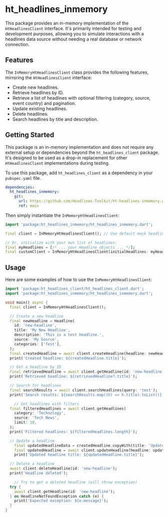 # ht_headlines_inmemory

This package provides an in-memory implementation of the `HtHeadlinesClient` interface. It's primarily intended for testing and development purposes, allowing you to simulate interactions with a headlines data source without needing a real database or network connection.

## Features

The `InMemoryHtHeadlinesClient` class provides the following features, mirroring the `HtHeadlinesClient` interface:

*   Create new headlines.
*   Retrieve headlines by ID.
*   Retrieve a list of headlines with optional filtering (category, source, event country) and pagination.
*   Update existing headlines.
*   Delete headlines.
*   Search headlines by title and description.

## Getting Started

This package is an in-memory implementation and does not require any external setup or dependencies beyond the `ht_headlines_client` package.  It's designed to be used as a drop-in replacement for other `HtHeadlinesClient` implementations during testing.

To use this package, add `ht_headlines_client` as a dependency in your `pubspec.yaml` file.

```yaml
dependencies:
  ht_headlines_inmemory:
    git:
      url: https://github.com/Headlines-Toolkit/ht-headlines-inmemory.git
      ref: main
```

Then simply instantiate the `InMemoryHtHeadlinesClient`:

```dart
import 'package:ht_headlines_inmemory/ht_headlines_inmemory.dart';

final client = InMemoryHtHeadlinesClient(); // Use default mock headlines

// Or, initialize with your own list of headlines:
final myHeadlines = [/* ... your Headline objects ... */];
final customClient = InMemoryHtHeadlinesClient(initialHeadlines: myHeadlines);

```

## Usage

Here are some examples of how to use the `InMemoryHtHeadlinesClient`:

```dart
import 'package:ht_headlines_client/ht_headlines_client.dart';
import 'package:ht_headlines_inmemory/ht_headlines_inmemory.dart';

void main() async {
  final client = InMemoryHtHeadlinesClient();

  // Create a new headline
  final newHeadline = Headline(
    id: 'new-headline',
    title: 'My New Headline',
    description: 'This is a test headline.',
    source: 'My Source',
    categories: ['Test'],
  );
  final createdHeadline = await client.createHeadline(headline: newHeadline);
  print('Created headline: ${createdHeadline.title}');

  // Get a headline by ID
  final retrievedHeadline = await client.getHeadline(id: 'new-headline');
  print('Retrieved headline: ${retrievedHeadline?.title}');

  // Search for headlines
  final searchResults = await client.searchHeadlines(query: 'test');
  print('Search results: ${searchResults.map((h) => h.title).toList()}');

    // Get headlines with filters
  final filteredHeadlines = await client.getHeadlines(
    category: 'Technology',
    source: 'Tech News',
    limit: 10,
  );
  print('Filtered headlines: ${filteredHeadlines.length}');

  // Update a headline
    final updatedHeadlineData = createdHeadline.copyWith(title: 'Updated Headline Title');
    final updatedHeadline = await client.updateHeadline(headline: updatedHeadlineData);
    print('Updated headline title: ${updatedHeadline.title}');

  // Delete a headline
  await client.deleteHeadline(id: 'new-headline');
  print('Headline deleted');

    // Try to get a deleted headline (will throw exception)
  try {
    await client.getHeadline(id: 'new-headline');
  } on HeadlineNotFoundException catch (e) {
    print('Expected exception: ${e.message}');
  }
}

```
